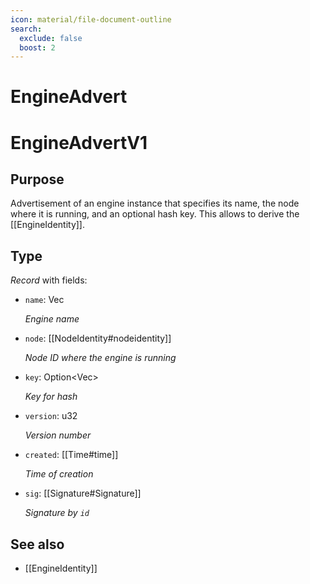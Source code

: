 ```yaml
---
icon: material/file-document-outline
search:
  exclude: false
  boost: 2
---
```


# EngineAdvert

# EngineAdvertV1

## Purpose

<!-- --8<-- [start:purpose] -->
Advertisement of an engine instance that specifies its name, the node where it is running, and an optional hash key.
This allows to derive the [[EngineIdentity]].
<!-- --8<-- [end:purpose] -->

## Type

<!-- --8<-- [start:type] -->
<div class="type" markdown>

*Record* with fields:

- `name`: Vec<u8>

  *Engine name*

- `node`: [[NodeIdentity#nodeidentity]]

  *Node ID where the engine is running*

- `key`: Option<Vec<u8>>

  *Key for hash*

- `version`: u32

  *Version number*

- `created`: [[Time#time]]

  *Time of creation*

- `sig`: [[Signature#Signature]]

  *Signature by `id`*

</div>
<!-- --8<-- [end:type] -->

## See also

- [[EngineIdentity]]
